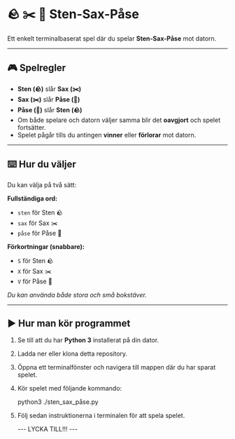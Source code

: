 # 🪨 ✂️ 📄 Sten-Sax-Påse

Ett enkelt terminalbaserat spel där du spelar **Sten-Sax-Påse** mot datorn.

---

## 🎮 Spelregler

- **Sten (🪨)** slår **Sax (✂️)**
- **Sax (✂️)** slår **Påse (📄)**
- **Påse (📄)** slår **Sten (🪨)**
- Om både spelare och datorn väljer samma blir det **oavgjort** och spelet fortsätter.
- Spelet pågår tills du antingen **vinner** eller **förlorar** mot datorn.

---

## ⌨️ Hur du väljer

Du kan välja på två sätt:

**Fullständiga ord:**

- `sten` för Sten 🪨
- `sax` för Sax ✂️
- `påse` för Påse 📄

**Förkortningar (snabbare):**

- `S` för Sten 🪨
- `X` för Sax ✂️
- `V` för Påse 📄

_Du kan använda både stora och små bokstäver._

---

## ▶️ Hur man kör programmet

1. Se till att du har **Python 3** installerat på din dator.

2. Ladda ner eller klona detta repository.

3. Öppna ett terminalfönster och navigera till mappen där du har sparat spelet.

4. Kör spelet med följande kommando:

   python3 ./sten_sax_påse.py

5. Följ sedan instruktionerna i terminalen för att spela spelet.

   --- LYCKA TILL!!! ---
